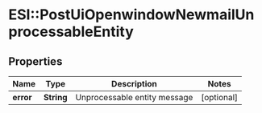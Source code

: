 # ESI::PostUiOpenwindowNewmailUnprocessableEntity

## Properties
Name | Type | Description | Notes
------------ | ------------- | ------------- | -------------
**error** | **String** | Unprocessable entity message | [optional] 

